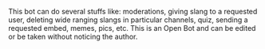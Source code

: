 This bot can do several stuffs like: moderations, giving slang to a requested user, deleting wide ranging slangs in particular channels, quiz, sending a requested embed, memes, pics, etc.
This is an Open Bot and can be edited or be taken without noticing the author.
